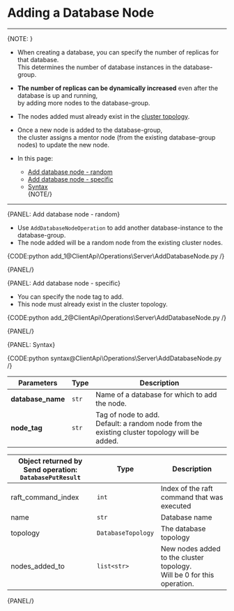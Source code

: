 # Adding a Database Node

---

{NOTE: }

* When creating a database, you can specify the number of replicas for that database.  
  This determines the number of database instances in the database-group.

* **The number of replicas can be dynamically increased** even after the database is up and running,  
  by adding more nodes to the database-group.  

* The nodes added must already exist in the [cluster topology](../../../server/clustering/rachis/cluster-topology).

* Once a new node is added to the database-group,  
  the cluster assigns a mentor node (from the existing database-group nodes) to update the new node.

* In this page:
    * [Add database node - random](../../../client-api/operations/server-wide/add-database-node#add-database-node---random)
    * [Add database node - specific](../../../client-api/operations/server-wide/add-database-node#add-database-node---specific)
    * [Syntax](../../../client-api/operations/server-wide/add-database-node#syntax)  
{NOTE/}

---

{PANEL: Add database node - random}

* Use `AddDatabaseNodeOperation` to add another database-instance to the database-group.
* The node added will be a random node from the existing cluster nodes.   

{CODE:python add_1@ClientApi\Operations\Server\AddDatabaseNode.py /}

{PANEL/}

{PANEL: Add database node - specific}

* You can specify the node tag to add.  
* This node must already exist in the cluster topology.

{CODE:python add_2@ClientApi\Operations\Server\AddDatabaseNode.py /}

{PANEL/}

{PANEL: Syntax}

{CODE:python syntax@ClientApi\Operations\Server\AddDatabaseNode.py /}

| Parameters | Type | Description |
| - | - | - |
| **database_name** | `str` | Name of a database for which to add the node. |
| **node_tag** | `str` | Tag of node to add.<br>Default: a random node from the existing cluster topology will be added. |

| Object returned by Send operation:<br>`DatabasePutResult` | Type | Description |
| - | - | - |
| raft_command_index | `int` | Index of the raft command that was executed |
| name | `str` | Database name |
| topology | `DatabaseTopology` | The database topology |
| nodes_added_to | `list<str>` | New nodes added to the cluster topology.<br>Will be 0 for this operation. |

{PANEL/}

